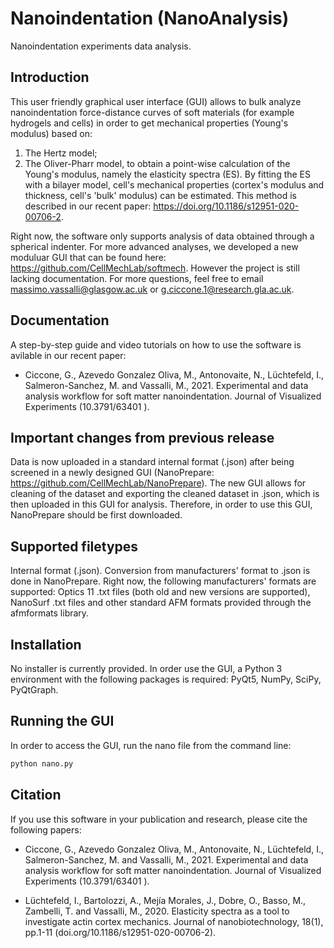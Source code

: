 # Nanoindentation (NanoAnalysis) 

Nanoindentation experiments data analysis. 

## Introduction 
This user friendly graphical user interface (GUI) allows to bulk analyze nanoindentation force-distance curves of soft materials (for example hydrogels and cells) in order to get mechanical properties (Young\'s modulus) based on: 
1. The Hertz model;
2. The Oliver-Pharr model, to obtain a point-wise calculation of the Young\'s modulus, namely the elasticity spectra (ES). By fitting the ES with a bilayer model, cell's mechanical properties (cortex's modulus and thickness, cell's 'bulk' modulus) can be estimated. This method is described in our recent paper: https://doi.org/10.1186/s12951-020-00706-2.

Right now, the software only supports analysis of data obtained through a spherical indenter.
For more advanced analyses, we developed a new moduluar GUI that can be found here: https://github.com/CellMechLab/softmech. However the project is still lacking documentation. For more questions, feel free to email massimo.vassalli@glasgow.ac.uk or g.ciccone.1@research.gla.ac.uk.

## Documentation 
A step-by-step guide and video tutorials on how to use the software is avilable in our recent paper:

- Ciccone, G., Azevedo Gonzalez Oliva, M., Antonovaite, N., Lüchtefeld, I., Salmeron-Sanchez, M. and Vassalli, M., 2021. Experimental and data analysis workflow for soft matter nanoindentation. Journal of Visualized Experiments (10.3791/63401
).

## Important changes from previous release 
Data is now uploaded in a standard internal format (.json) after being screened in a newly designed  GUI (NanoPrepare: https://github.com/CellMechLab/NanoPrepare). The new GUI allows for cleaning of the dataset and exporting the cleaned dataset in .json, which is then uploaded in this GUI for analysis. Therefore, in order to use this GUI, NanoPrepare should be first downloaded. 

## Supported filetypes 
Internal format (.json). Conversion from manufacturers' format to .json is done in NanoPrepare. Right now, the following manufacturers' formats are supported: Optics 11 .txt files (both old and new versions are supported), NanoSurf .txt files and other standard AFM formats provided through the afmformats library. 

## Installation 
No installer is currently provided. In order use the GUI, a Python 3 environment with the following packages is required: PyQt5, NumPy, SciPy, PyQtGraph.

## Running the GUI
In order to access the GUI, run the nano file from the command line: 
```bash
python nano.py 
```
## Citation 
If you use this software in your publication and research, please cite the following papers: 

- Ciccone, G., Azevedo Gonzalez Oliva, M., Antonovaite, N., Lüchtefeld, I., Salmeron-Sanchez, M. and Vassalli, M., 2021. Experimental and data analysis workflow for soft matter nanoindentation. Journal of Visualized Experiments (10.3791/63401
).

- Lüchtefeld, I., Bartolozzi, A., Mejía Morales, J., Dobre, O., Basso, M., Zambelli, T. and Vassalli, M., 2020. Elasticity spectra as a tool to investigate actin cortex mechanics. Journal of nanobiotechnology, 18(1), pp.1-11 (doi.org/10.1186/s12951-020-00706-2).
